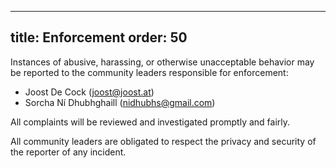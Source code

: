 ***

title: Enforcement
order: 50
---------

Instances of abusive, harassing, or otherwise unacceptable behavior
may be reported to the community leaders responsible for enforcement:

*   Joost De Cock (joost@joost.at)
*   Sorcha Ní Dhubhghaill (nidhubhs@gmail.com)

All complaints will be reviewed and investigated promptly and fairly.

All community leaders are obligated to respect the privacy and
security of the reporter of any incident.
